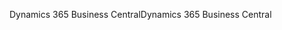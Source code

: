 <span data-ttu-id="63716-101">Dynamics 365 Business Central</span><span class="sxs-lookup"><span data-stu-id="63716-101">Dynamics 365 Business Central</span></span>
